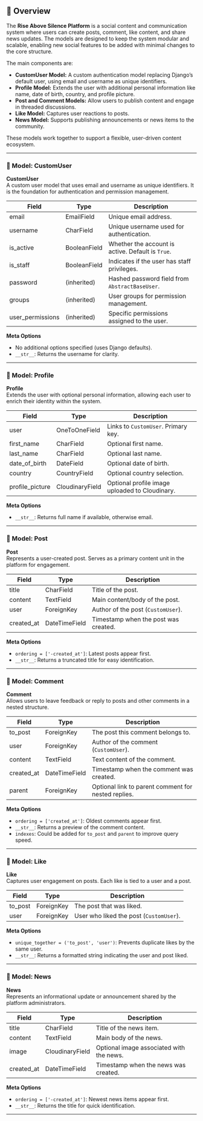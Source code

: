 ## 📝 Overview

The **Rise Above Silence Platform** is a social content and communication system where users can create posts, comment, like content, and share news updates. The models are designed to keep the system modular and scalable, enabling new social features to be added with minimal changes to the core structure.

The main components are:

- **CustomUser Model:** A custom authentication model replacing Django’s default user, using email and username as unique identifiers.
- **Profile Model:** Extends the user with additional personal information like name, date of birth, country, and profile picture.
- **Post and Comment Models:** Allow users to publish content and engage in threaded discussions.
- **Like Model:** Captures user reactions to posts.
- **News Model:** Supports publishing announcements or news items to the community.

These models work together to support a flexible, user-driven content ecosystem.


---

### 📄 Model: CustomUser

**CustomUser**  
A custom user model that uses email and username as unique identifiers. It is the foundation for authentication and permission management.

| Field            | Type                     | Description                                               |
|------------------|--------------------------|-----------------------------------------------------------|
| email            | EmailField               | Unique email address.                                     |
| username         | CharField                | Unique username used for authentication.                 |
| is_active        | BooleanField             | Whether the account is active. Default is `True`.        |
| is_staff         | BooleanField             | Indicates if the user has staff privileges.              |
| password         | (inherited)              | Hashed password field from `AbstractBaseUser`.           |
| groups           | (inherited)              | User groups for permission management.                   |
| user_permissions | (inherited)              | Specific permissions assigned to the user.               |

**Meta Options**  
- No additional options specified (uses Django defaults).  
- `__str__`: Returns the username for clarity.

---

### 📄 Model: Profile

**Profile**  
Extends the user with optional personal information, allowing each user to enrich their identity within the system.

| Field            | Type            | Description                                                |
|------------------|-----------------|------------------------------------------------------------|
| user             | OneToOneField   | Links to `CustomUser`. Primary key.                       |
| first_name       | CharField       | Optional first name.                                      |
| last_name        | CharField       | Optional last name.                                       |
| date_of_birth    | DateField       | Optional date of birth.                                   |
| country          | CountryField    | Optional country selection.                               |
| profile_picture  | CloudinaryField | Optional profile image uploaded to Cloudinary.            |

**Meta Options**  
- `__str__`: Returns full name if available, otherwise email.

---

### 📄 Model: Post

**Post**  
Represents a user-created post. Serves as a primary content unit in the platform for engagement.

| Field       | Type          | Description                                     |
|-------------|---------------|-------------------------------------------------|
| title       | CharField     | Title of the post.                              |
| content     | TextField     | Main content/body of the post.                  |
| user        | ForeignKey    | Author of the post (`CustomUser`).              |
| created_at  | DateTimeField | Timestamp when the post was created.            |

**Meta Options**  
- `ordering = ['-created_at']`: Latest posts appear first.  
- `__str__`: Returns a truncated title for easy identification.

---

### 📄 Model: Comment

**Comment**  
Allows users to leave feedback or reply to posts and other comments in a nested structure.

| Field      | Type          | Description                                                     |
|------------|---------------|-----------------------------------------------------------------|
| to_post    | ForeignKey    | The post this comment belongs to.                               |
| user       | ForeignKey    | Author of the comment (`CustomUser`).                           |
| content    | TextField     | Text content of the comment.                                    |
| created_at | DateTimeField | Timestamp when the comment was created.                         |
| parent     | ForeignKey    | Optional link to parent comment for nested replies.             |

**Meta Options**  
- `ordering = ['created_at']`: Oldest comments appear first.  
- `__str__`: Returns a preview of the comment content.  
- `indexes`: Could be added for `to_post` and `parent` to improve query speed.

---

### 📄 Model: Like

**Like**  
Captures user engagement on posts. Each like is tied to a user and a post.

| Field    | Type        | Description                                     |
|----------|-------------|-------------------------------------------------|
| to_post  | ForeignKey  | The post that was liked.                        |
| user     | ForeignKey  | User who liked the post (`CustomUser`).         |

**Meta Options**  
- `unique_together = ('to_post', 'user')`: Prevents duplicate likes by the same user.  
- `__str__`: Returns a formatted string indicating the user and post liked.

---

### 📄 Model: News

**News**  
Represents an informational update or announcement shared by the platform administrators.

| Field       | Type            | Description                                         |
|-------------|-----------------|-----------------------------------------------------|
| title       | CharField       | Title of the news item.                              |
| content     | TextField       | Main body of the news.                               |
| image       | CloudinaryField | Optional image associated with the news.            |
| created_at  | DateTimeField   | Timestamp when the news was created.                |

**Meta Options**  
- `ordering = ['-created_at']`: Newest news items appear first.  
- `__str__`: Returns the title for quick identification.

---
